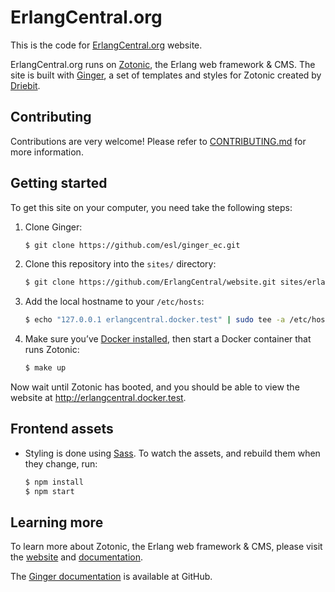 ErlangCentral.org
=================

This is the code for [ErlangCentral.org](https://erlangcentral.org) website.

ErlangCentral.org runs on [Zotonic](http://zotonic.com), the Erlang web 
framework & CMS. The site is built with [Ginger](http://github.com/driebit/ginger),
a set of templates and styles for Zotonic created by [Driebit](https://www.driebit.nl). 

Contributing
------------

Contributions are very welcome! Please refer to [CONTRIBUTING.md](contributing.md)
for more information.

Getting started
---------------

To get this site on your computer, you need take the following steps:

1. Clone Ginger:
    ```bash
    $ git clone https://github.com/esl/ginger_ec.git
    ```
    
2. Clone this repository into the `sites/` directory:
    ```bash
    $ git clone https://github.com/ErlangCentral/website.git sites/erlangcentral
    ```
    
3. Add the local hostname to your `/etc/hosts`:
    ```bash
    $ echo "127.0.0.1 erlangcentral.docker.test" | sudo tee -a /etc/hosts
    ```
        
4. Make sure you’ve [Docker installed](https://www.docker.com/community-edition),
   then start a Docker container that runs Zotonic: 
    ```bash
    $ make up
    ```
    
Now wait until Zotonic has booted, and you should be able to view the website
at http://erlangcentral.docker.test.

Frontend assets
---------------

* Styling is done using [Sass](http://sass-lang.com). To watch the assets, and
  rebuild them when they change, run:
    ```bash
    $ npm install
    $ npm start
    ```

Learning more
-------------

To learn more about Zotonic, the Erlang web framework & CMS, please visit the 
[website](http://zotonic.com) and [documentation](http://docs.zotonic.com).

The [Ginger documentation](http://github.com/driebit/ginger/) is available at
GitHub. 

